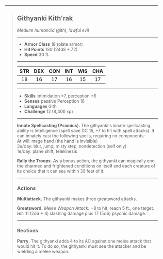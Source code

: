 ***
> ## Githyanki Kith'rak
> *Medium humanoid (gith), lawful evil*
> 
> ***
> 
> - **Armor Class** 18 (plate armor)
> - **Hit Points** 180 (24d8 + 72)
> - **Speed** 30 ft.
> 
> ***
> 
> |STR|DEX|CON|INT|WIS|CHA|
> |:---:|:---:|:---:|:---:|:---:|:---:|
> |18|16|17|16|15|17|
> 
> ***
> 
> - **Skills** intimidation +7, perception +6
> - **Senses** passive Perception 16
> - **Languages** Gith
> - **Challenge** 12 (8,400 xp)
> 
> ***
> 
> **Innate Spellcasting (Psionics).** The githyanki's innate spellcasting ability is Intelligence (spell save DC 15, +7 to hit with spell attacks). It can innately cast the following spells, requiring no components:  
> At will: mage hand (the hand is invisible)  
> 3e/day: blur, jump, misty step, nondetection (self only)  
> 1e/day: plane shift, telekinesis
> 
> **Rally the Troops.** As a bonus action, the githyanki can magically end the charmed and frightened conditions on itself and each creature of its choice that it can see within 30 feet of it.
> 
> ***
> 
> ### Actions
> **Multiattack.** The githyanki makes three greatsword attacks.
> 
> **Greatsword.** *Melee Weapon Attack:* +8 to hit, reach 5 ft., one target. *Hit:* 11 (2d6 + 4) slashing damage plus 17 (5d6) psychic damage.
> 
> ***
> 
> ### Rections
> **Parry.** The githyanki adds 4 to its AC against one melee attack that would hit it. To do so, the githyanki must see the attacker and be wielding a melee weapon.